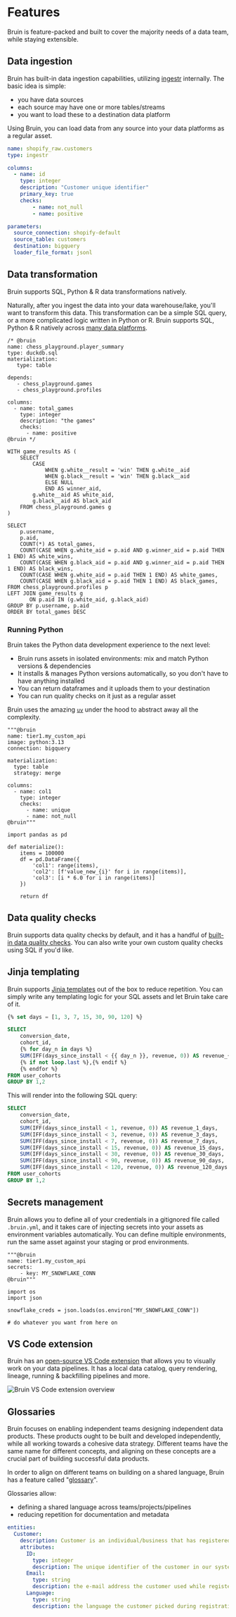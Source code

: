 # Features

Bruin is feature-packed and built to cover the majority needs of a data team, while staying extensible.

## Data ingestion

Bruin has built-in data ingestion capabilities, utilizing [ingestr](https://github.com/bruin-data/ingestr) internally. The basic idea is simple:
- you have data sources
- each source may have one or more tables/streams
- you want to load these to a destination data platform

Using Bruin, you can load data from any source into your data platforms as a regular asset.

```yaml
name: shopify_raw.customers
type: ingestr

columns:
  - name: id
    type: integer
    description: "Customer unique identifier"
    primary_key: true
    checks:
        - name: not_null
        - name: positive

parameters:
  source_connection: shopify-default
  source_table: customers
  destination: bigquery
  loader_file_format: jsonl
```

## Data transformation
Bruin supports SQL, Python & R data transformations natively.

Naturally, after you ingest the data into your data warehouse/lake, you'll want to transform this data. This transformation can be a simple SQL query, or a more complicated logic written in Python or R. Bruin supports SQL, Python & R natively across [many data platforms](/#supported-platforms).

```bruin-sql
/* @bruin
name: chess_playground.player_summary
type: duckdb.sql
materialization:
   type: table

depends:
   - chess_playground.games
   - chess_playground.profiles

columns:
  - name: total_games
    type: integer
    description: "the games"
    checks:
      - name: positive
@bruin */

WITH game_results AS (
    SELECT
        CASE
            WHEN g.white__result = 'win' THEN g.white__aid
            WHEN g.black__result = 'win' THEN g.black__aid
            ELSE NULL
            END AS winner_aid,
        g.white__aid AS white_aid,
        g.black__aid AS black_aid
    FROM chess_playground.games g
)

SELECT
    p.username,
    p.aid,
    COUNT(*) AS total_games,
    COUNT(CASE WHEN g.white_aid = p.aid AND g.winner_aid = p.aid THEN 1 END) AS white_wins,
    COUNT(CASE WHEN g.black_aid = p.aid AND g.winner_aid = p.aid THEN 1 END) AS black_wins,
    COUNT(CASE WHEN g.white_aid = p.aid THEN 1 END) AS white_games,
    COUNT(CASE WHEN g.black_aid = p.aid THEN 1 END) AS black_games,
FROM chess_playground.profiles p
LEFT JOIN game_results g
       ON p.aid IN (g.white_aid, g.black_aid)
GROUP BY p.username, p.aid
ORDER BY total_games DESC
```

### Running Python
Bruin takes the Python data development experience to the next level:
- Bruin runs assets in isolated environments: mix and match Python versions & dependencies
- It installs & manages Python versions automatically, so you don't have to have anything installed
- You can return dataframes and it uploads them to your destination
- You can run quality checks on it just as a regular asset

Bruin uses the amazing [`uv`](https://astral.sh/uv) under the hood to abstract away all the complexity.  

```bruin-python
"""@bruin
name: tier1.my_custom_api
image: python:3.13
connection: bigquery

materialization:
  type: table
  strategy: merge

columns:
  - name: col1
    type: integer
    checks:
      - name: unique
      - name: not_null
@bruin"""

import pandas as pd

def materialize():
    items = 100000
    df = pd.DataFrame({
        'col1': range(items),
        'col2': [f'value_new_{i}' for i in range(items)],
        'col3': [i * 6.0 for i in range(items)]
    })

    return df
```

## Data quality checks

Bruin supports data quality checks by default, and it has a handful of [built-in data quality checks](../quality/available_checks.md). You can also write your own custom quality checks using SQL if you'd like.

## Jinja templating

Bruin supports [Jinja templates](../assets/templating/templating.md) out of the box to reduce repetition. You can simply write any templating logic for your SQL assets and let Bruin take care of it.

```sql
{% set days = [1, 3, 7, 15, 30, 90, 120] %}

SELECT
    conversion_date,
    cohort_id,
    {% for day_n in days %}
    SUM(IFF(days_since_install < {{ day_n }}, revenue, 0)) AS revenue_{{ day_n }}_days
    {% if not loop.last %},{% endif %}
    {% endfor %}
FROM user_cohorts
GROUP BY 1,2
```

This will render into the following SQL query:

```sql
SELECT
    conversion_date,
    cohort_id,
    SUM(IFF(days_since_install < 1, revenue, 0)) AS revenue_1_days,
    SUM(IFF(days_since_install < 3, revenue, 0)) AS revenue_3_days,
    SUM(IFF(days_since_install < 7, revenue, 0)) AS revenue_7_days,
    SUM(IFF(days_since_install < 15, revenue, 0)) AS revenue_15_days,
    SUM(IFF(days_since_install < 30, revenue, 0)) AS revenue_30_days,
    SUM(IFF(days_since_install < 90, revenue, 0)) AS revenue_90_days,
    SUM(IFF(days_since_install < 120, revenue, 0)) AS revenue_120_days
FROM user_cohorts
GROUP BY 1,2
```

## Secrets management
Bruin allows you to define all of your credentials in a gitignored file called `.bruin.yml`, and it takes care of injecting secrets into your assets as environment variables automatically. You can define multiple environments, run the same asset against your staging or prod environments.

```bruin-python
"""@bruin
name: tier1.my_custom_api
secrets:
    - key: MY_SNOWFLAKE_CONN
@bruin"""

import os
import json

snowflake_creds = json.loads(os.environ["MY_SNOWFLAKE_CONN"])

# do whatever you want from here on
```

## VS Code extension

Bruin has an [open-source VS Code extension](../vscode-extension/overview.md) that allows you to visually work on your data pipelines. It has a local data catalog, query rendering, lineage, running & backfilling pipelines and more.

![Bruin VS Code extension overview](/vscode-extension/render-asset.gif)

## Glossaries

Bruin focuses on enabling independent teams designing independent data products. These products ought to be built and developed independently, while all working towards a cohesive data strategy. Different teams have the same name for different concepts, and aligning on these concepts are a crucial part of building successful data products.

In order to align on different teams on building on a shared language, Bruin has a feature called "[glossary](../getting-started/glossary.md)".

Glossaries allow:
- defining a shared language across teams/projects/pipelines
- reducing repetition for documentation and metadata

```yaml
entities:  
  Customer:
    description: Customer is an individual/business that has registered on our platform.
    attributes:
      ID:
        type: integer
        description: The unique identifier of the customer in our systems.
      Email:
        type: string
        description: the e-mail address the customer used while registering on our website.
      Language:
        type: string
        description: the language the customer picked during registration.
```